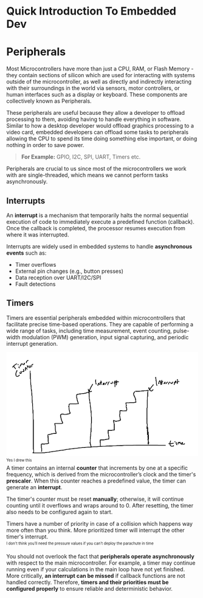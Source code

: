 # Quick Introduction To Embedded Dev

# Peripherals

Most Microcontrollers have more than just a CPU, RAM, or Flash Memory - they contain sections of silicon which are used for interacting with systems outside of the microcontroller, as well as directly and indirectly interacting with their surroundings in the world via sensors, motor controllers, or human interfaces such as a display or keyboard. These components are collectively known as Peripherals.

These peripherals are useful because they allow a developer to offload processing to them, avoiding having to handle everything in software. Similar to how a desktop developer would offload graphics processing to a video card, embedded developers can offload some tasks to peripherals allowing the CPU to spend its time doing something else important, or doing nothing in order to save power.

> **For Example:** GPIO, I2C, SPI, UART, Timers etc.

Peripherals are crucial to us since most of the microcontrollers we work with are single-threaded, which means we cannot perform tasks asynchronously.

## Interrupts
An **interrupt** is a mechanism that temporarily halts the normal sequential execution of code to immediately execute a predefined function (callback). Once the callback is completed, the processor resumes execution from where it was interrupted.

Interrupts are widely used in embedded systems to handle **asynchronous events** such as:
-   Timer overflows
-   External pin changes (e.g., button presses)
-   Data reception over UART/I2C/SPI
-   Fault detections

## Timers

Timers are essential peripherals embedded within microcontrollers that facilitate precise time-based operations. They are capable of performing a wide range of tasks, including time measurement, event counting, pulse-width modulation (PWM) generation, input signal capturing, and periodic interrupt generation.

![Timer Internals](timers.png)
<br><sub><sup>Yes I drew this</sub></sup><br>
A timer contains an internal **counter** that increments by one at a specific frequency, which is derived from the microcontroller’s clock and the timer's **prescaler**. When this counter reaches a predefined value, the timer can generate an **interrupt**.

The timer's counter must be reset **manually**; otherwise, it will continue counting until it overflows and wraps around to 0. After resetting, the timer also needs to be configured again to start.

Timers have a number of priority in case of a collision which happens way more often than you think. More prioritized timer will interrupt the other timer's interrupt. 
<br><sub><sup>I don't think you'll need the pressure values if you can't deploy the parachute in time</sub></sup><br>

You should not overlook the fact that **peripherals operate asynchronously** with respect to the main microcontroller. For example, a timer may continue running even if your calculations in the main loop have not yet finished. More critically, **an interrupt can be missed** if callback functions are not handled correctly. Therefore, **timers and their priorities must be configured properly** to ensure reliable and deterministic behavior.